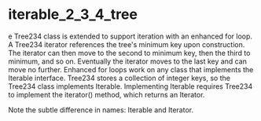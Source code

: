 # iterable_2_3_4_tree
e Tree234 class is extended to support iteration with an enhanced for loop. A Tree234 iterator references the tree's minimum key upon construction. The iterator can then move to the second to minimum key, then the third to minimum, and so on. Eventually the iterator moves to the last key and can move no further. Enhanced for loops work on any class that implements the Iterable interface. Tree234 stores a collection of integer keys, so the Tree234 class implements Iterable<Integer>. Implementing Iterable<Integer> requires Tree234 to implement the iterator() method, which returns an Iterator<Integer>.

Note the subtle difference in names: Iterable and Iterator.
